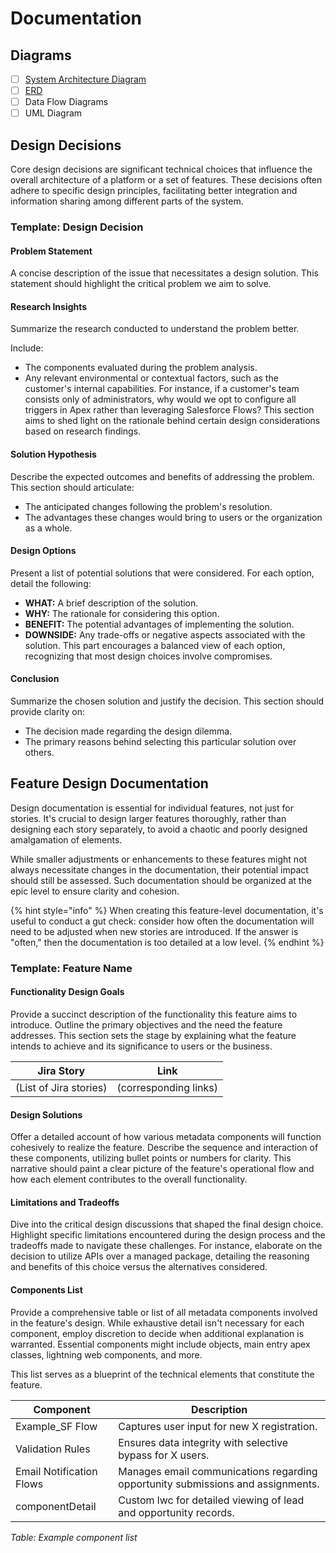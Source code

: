 # Documentation

## Diagrams

* [ ] [System Architecture Diagram](https://architect.salesforce.com/diagrams/framework/docs-implementation)
* [ ] [ERD](https://architect.salesforce.com/diagrams/framework/data-model-notation)
* [ ] Data Flow Diagrams
* [ ] UML Diagram

## **Design Decisions**

Core design decisions are significant technical choices that influence the overall architecture of a platform or a set of features. These decisions often adhere to specific design principles, facilitating better integration and information sharing among different parts of the system.

### **Template: Design Decision**

#### **Problem Statement**

A concise description of the issue that necessitates a design solution. This statement should highlight the critical problem we aim to solve.

#### **Research Insights**

Summarize the research conducted to understand the problem better.

Include:

* The components evaluated during the problem analysis.
* Any relevant environmental or contextual factors, such as the customer's internal capabilities. For instance, if a customer's team consists only of administrators, why would we opt to configure all triggers in Apex rather than leveraging Salesforce Flows? This section aims to shed light on the rationale behind certain design considerations based on research findings.

#### **Solution Hypothesis**

Describe the expected outcomes and benefits of addressing the problem. This section should articulate:

* The anticipated changes following the problem's resolution.
* The advantages these changes would bring to users or the organization as a whole.

#### **Design Options**

Present a list of potential solutions that were considered. For each option, detail the following:

* **WHAT:** A brief description of the solution.
* **WHY:** The rationale for considering this option.
* **BENEFIT:** The potential advantages of implementing the solution.
* **DOWNSIDE:** Any trade-offs or negative aspects associated with the solution. This part encourages a balanced view of each option, recognizing that most design choices involve compromises.

#### **Conclusion**

Summarize the chosen solution and justify the decision. This section should provide clarity on:

* The decision made regarding the design dilemma.
* The primary reasons behind selecting this particular solution over others.

## Feature Design Documentation

Design documentation is essential for individual features, not just for stories. It's crucial to design larger features thoroughly, rather than designing each story separately, to avoid a chaotic and poorly designed amalgamation of elements.

While smaller adjustments or enhancements to these features might not always necessitate changes in the documentation, their potential impact should still be assessed. Such documentation should be organized at the epic level to ensure clarity and cohesion.&#x20;

{% hint style="info" %}
When creating this feature-level documentation, it's useful to conduct a gut check: consider how often the documentation will need to be adjusted when new stories are introduced. If the answer is "often," then the documentation is too detailed at a low level.
{% endhint %}

### Template: Feature Name

#### **Functionality Design Goals**

Provide a succinct description of the functionality this feature aims to introduce. Outline the primary objectives and the need the feature addresses. This section sets the stage by explaining what the feature intends to achieve and its significance to users or the business.

| Jira Story             | Link                  |
| ---------------------- | --------------------- |
| (List of Jira stories) | (corresponding links) |

#### **Design Solutions**

Offer a detailed account of how various metadata components will function cohesively to realize the feature. Describe the sequence and interaction of these components, utilizing bullet points or numbers for clarity. This narrative should paint a clear picture of the feature's operational flow and how each element contributes to the overall functionality.

#### **Limitations and Tradeoffs**

Dive into the critical design discussions that shaped the final design choice. Highlight specific limitations encountered during the design process and the tradeoffs made to navigate these challenges. For instance, elaborate on the decision to utilize APIs over a managed package, detailing the reasoning and benefits of this choice versus the alternatives considered.

#### **Components List**

Provide a comprehensive table or list of all metadata components involved in the feature's design. While exhaustive detail isn't necessary for each component, employ discretion to decide when additional explanation is warranted. Essential components might include objects, main entry apex classes, lightning web components, and more.&#x20;

This list serves as a blueprint of the technical elements that constitute the feature.

| Component                | Description                                                                     |
| ------------------------ | ------------------------------------------------------------------------------- |
| Example\_SF Flow         | Captures user input for new X registration.                                     |
| Validation Rules         | Ensures data integrity with selective bypass for X users.                       |
| Email Notification Flows | Manages email communications regarding opportunity submissions and assignments. |
| componentDetail          | Custom lwc for detailed viewing of lead and opportunity records.                |

_Table: Example component list_

